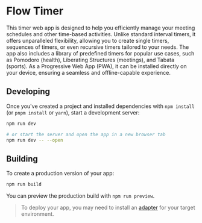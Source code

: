# Flow Timer

This timer web app is designed to help you efficiently manage your meeting schedules and other time-based activities. Unlike standard interval timers, it offers unparalleled flexibility, allowing you to create single timers, sequences of timers, or even recursive timers tailored to your needs. The app also includes a library of predefined timers for popular use cases, such as Pomodoro (health), Liberating Structures (meetings), and Tabata (sports). As a Progressive Web App (PWA), it can be installed directly on your device, ensuring a seamless and offline-capable experience.

## Developing

Once you've created a project and installed dependencies with `npm install` (or `pnpm install` or `yarn`), start a development server:

```bash
npm run dev

# or start the server and open the app in a new browser tab
npm run dev -- --open
```

## Building

To create a production version of your app:

```bash
npm run build
```

You can preview the production build with `npm run preview`.

> To deploy your app, you may need to install an [adapter](https://svelte.dev/docs/kit/adapters) for your target environment.
